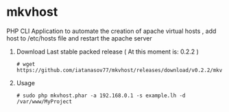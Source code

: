 # mkvhost
PHP CLI Application to automate the creation of apache virtual hosts , add host to /etc/hosts file and restart the apache server

1. Download Last stable packed release ( At this moment is: 0.2.2 )
	```
	# wget https://github.com/iatanasov77/mkvhost/releases/download/v0.2.2/mkvhost.phar
	```
2. Usage
	```
	# sudo php mkvhost.phar -a 192.168.0.1 -s example.lh -d /var/www/MyProject
	```
	